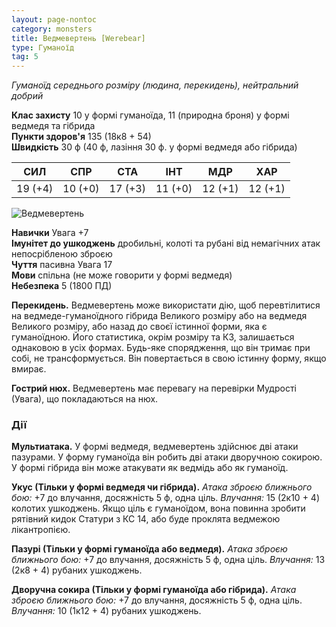 ```yaml
---
layout: page-nontoc
category: monsters
title: Ведмевертень [Werebear]
type: Гуманоїд
tag: 5
---
```


_Гуманоїд середнього розміру (людина, перекидень), нейтральний добрий_

**Клас захисту** 10 у формі гуманоїда, 11 (природна броня) у формі ведмедя та гібрида    
**Пункти здоров'я** 135 (18к8 + 54)    
**Швидкість** 30 ф (40 ф, лазіння 30 ф. у формі ведмедя або гібрида)

| СИЛ     | СПР     | СТА     | ІНТ     | МДР     | ХАР     |
| ------- | ------- | ------- | ------- | ------- | ------- |
| 19 (+4) | 10 (+0) | 17 (+3) | 11 (+0) | 12 (+1) | 12 (+1) |

![Ведмевертень](https://www.dndbeyond.com/avatars/thumbnails/30832/392/1000/1000/638063837302552346.png)

**Навички** Увага +7    
**Імунітет до ушкоджень** дробильні, колоті та рубані від немагічних атак непосрібленою зброєю    
**Чуття** пасивна Увага 17    
**Мови** спільна (не може говорити у формі ведмедя)    
**Небезпека** 5 (1800 ПД)

**Перекидень.** Ведмевертень може використати дію, щоб перевтілитися на ведмеде-гуманоїдного гібрида Великого розміру або на ведмедя Великого розміру, або назад до своєї істинної форми, яка є гуманоїдною. Його статистика, окрім розміру та КЗ, залишається однаковою в усіх формах. Будь-яке спорядження, що він тримає при собі, не трансформується. Він повертається в свою істинну форму, якщо вмирає.    

**Гострий нюх.** Ведмевертень має перевагу на перевірки Мудрості (Увага), що покладаються на нюх.

### Дії
**Мультиатака.** У формі ведмедя, ведмевертень здійснює дві атаки пазурами. У форму гуманоїда він робить дві атаки дворучною сокирою. У формі гібрида він може атакувати як ведмідь або як гуманоїд.    

**Укус (Тільки у формі ведмедя чи гібрида).** _Атака зброєю ближнього бою:_ +7 до влучання, досяжність 5 ф, одна ціль. _Влучання:_ 15 (2к10 + 4) колотих ушкоджень. Якщо ціль є гуманоїдом, вона повинна зробити рятівний кидок Статури з КС 14, або буде проклята ведмежою лікантропією.    

**Пазурі (Тільки у формі гуманоїда або ведмедя).** _Атака зброєю ближнього бою:_ +7 до влучання, досяжність 5 ф, одна ціль. _Влучання:_ 13 (2к8 + 4) рубаних ушкоджень.    

**Дворучна сокира (Тільки у формі гуманоїда або гібрида).** _Атака зброєю ближнього бою:_ +7 до влучання, досяжність 5 ф, одна ціль. _Влучання:_ 10 (1к12 + 4) рубаних ушкоджень.
